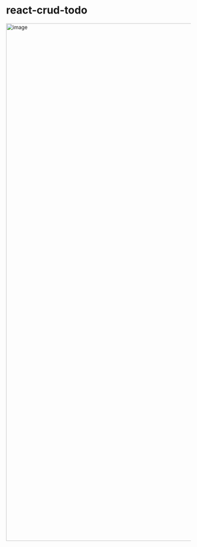 # react-crud-todo

<img width="1411" alt="image" src="https://github.com/heyitsmebev/react-crud-todo/assets/53159604/7c02d36f-f08e-4909-9f76-91125c91eb6f">
